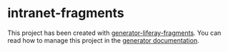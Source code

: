 # intranet-fragments

This project has been created with [generator-liferay-fragments][1]. You can read
how to manage this project in the [generator documentation][2].

[1]: https://www.npmjs.com/package/generator-liferay-fragments
[2]: https://www.npmjs.com/package/generator-liferay-fragments#usage
